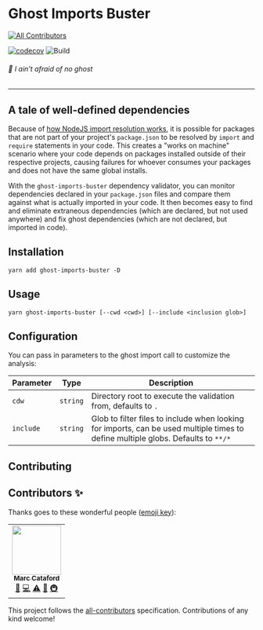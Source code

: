 # Ghost Imports Buster
<!-- ALL-CONTRIBUTORS-BADGE:START - Do not remove or modify this section -->
[![All Contributors](https://img.shields.io/badge/all_contributors-1-orange.svg?style=flat-square)](#contributors-)
<!-- ALL-CONTRIBUTORS-BADGE:END -->
[![codecov](https://codecov.io/gh/tophat/ghost-imports-buster/branch/master/graph/badge.svg)](https://codecov.io/gh/tophat/ghost-imports-buster)
![Build](https://github.com/tophat/ghost-imports-buster/workflows/Node.js%20CI/badge.svg?branch=master)

###### :ghost: I ain't afraid of no ghost

---

## A tale of well-defined dependencies

Because of [how NodeJS import resolution works](https://nodejs.org/api/modules.html#modules_all_together), it is possible for packages that are not part of your project's `package.json` to be resolved by `import` and `require` statements in your code. This creates a "works on machine" scenario where your code depends on packages installed outside of their respective projects, causing failures for whoever consumes your packages and does not have the same global installs. 

With the `ghost-imports-buster` dependency validator, you can monitor dependencies declared in your `package.json` files and compare them against what is actually imported in your code. It then becomes easy to find and eliminate extraneous dependencies (which are declared, but not used anywhere) and fix ghost dependencies (which are not declared, but imported in code).

## Installation

```
yarn add ghost-imports-buster -D
```

## Usage

```
yarn ghost-imports-buster [--cwd <cwd>] [--include <inclusion glob>]
```

## Configuration

You can pass in parameters to the ghost import call to customize the analysis:

|Parameter|Type|Description|
|---|---|---|
|`cdw`|`string`|Directory root to execute the validation from, defaults to `.`|
|`include`|`string`|Glob to filter files to include when looking for imports, can be used multiple times to define multiple globs. Defaults to `**/*`|

## Contributing


## Contributors ✨

Thanks goes to these wonderful people ([emoji key](https://allcontributors.org/docs/en/emoji-key)):

<!-- ALL-CONTRIBUTORS-LIST:START - Do not remove or modify this section -->
<!-- prettier-ignore-start -->
<!-- markdownlint-disable -->
<table>
  <tr>
    <td align="center"><a href="https://mcataford.github.io"><img src="https://avatars2.githubusercontent.com/u/6210361?v=4" width="100px;" alt=""/><br /><sub><b>Marc Cataford</b></sub></a><br /><a href="#ideas-mcataford" title="Ideas, Planning, & Feedback">🤔</a> <a href="https://github.com/tophat/ghost-imports-buster/commits?author=mcataford" title="Code">💻</a> <a href="https://github.com/tophat/ghost-imports-buster/commits?author=mcataford" title="Tests">⚠️</a> <a href="https://github.com/tophat/ghost-imports-buster/commits?author=mcataford" title="Documentation">📖</a> <a href="#infra-mcataford" title="Infrastructure (Hosting, Build-Tools, etc)">🚇</a></td>
  </tr>
</table>

<!-- markdownlint-enable -->
<!-- prettier-ignore-end -->
<!-- ALL-CONTRIBUTORS-LIST:END -->

This project follows the [all-contributors](https://github.com/all-contributors/all-contributors) specification. Contributions of any kind welcome!
